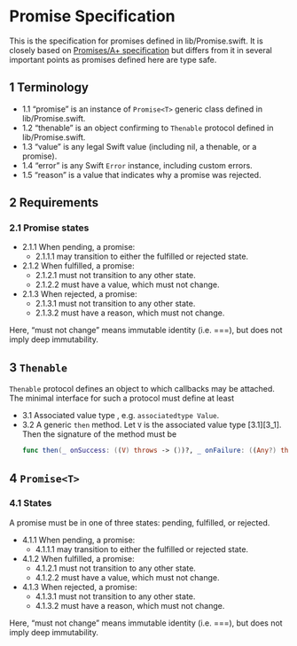 #  Promise Specification

This is the specification for promises defined in lib/Promise.swift. It is closely based on [Promises/A+ specification](https://promisesaplus.com/) but differs from it in several important points as promises defined here are type safe.

## 1 Terminology

+ 1.1 “promise” is an instance of `Promise<T>` generic class defined in lib/Promise.swift.
+ 1.2 “thenable” is an object confirming to `Thenable` protocol defined in lib/Promise.swift.
+ 1.3 “value” is any legal Swift value (including nil, a thenable, or a promise).
+ 1.4 “error” is any Swift `Error` instance, including custom errors.
+ 1.5 “reason” is a value that indicates why a promise was rejected.

## 2 Requirements

### 2.1 Promise states

+ 2.1.1 When pending, a promise:
    + 2.1.1.1 may transition to either the fulfilled or rejected state.
+ 2.1.2 When fulfilled, a promise:
    + 2.1.2.1 must not transition to any other state.
    + 2.1.2.2 must have a value, which must not change.
+ 2.1.3 When rejected, a promise:
    + 2.1.3.1 must not transition to any other state.
    + 2.1.3.2 must have a reason, which must not change.
    
Here, “must not change” means immutable identity (i.e. ===), but does not imply deep immutability.

## 3 `Thenable`

`Thenable` protocol defines an object to which callbacks may be attached. The minimal interface for such a protocol must define at least

+ 3.1 Associated value type , e.g. `associatedtype Value`.
+ 3.2 A generic `then` method. Let `V` is the associated value type [3.1][3_1]. Then the signature of the method must be
  ```Swift
  func then(_ onSuccess: ((V) throws -> ())?, _ onFailure: ((Any?) throws -> ())?)
  ```

## 4 `Promise<T>`

### 4.1 States

A promise must be in one of three states: pending, fulfilled, or rejected.

+ 4.1.1 When pending, a promise:
    + 4.1.1.1 may transition to either the fulfilled or rejected state.
+ 4.1.2 When fulfilled, a promise:
    + 4.1.2.1 must not transition to any other state.
    + 4.1.2.2 must have a value, which must not change.
+ 4.1.3 When rejected, a promise:
    + 4.1.3.1 must not transition to any other state.
    + 4.1.3.2 must have a reason, which must not change.
    
Here, “must not change” means immutable identity (i.e. ===), but does not imply deep immutability.

